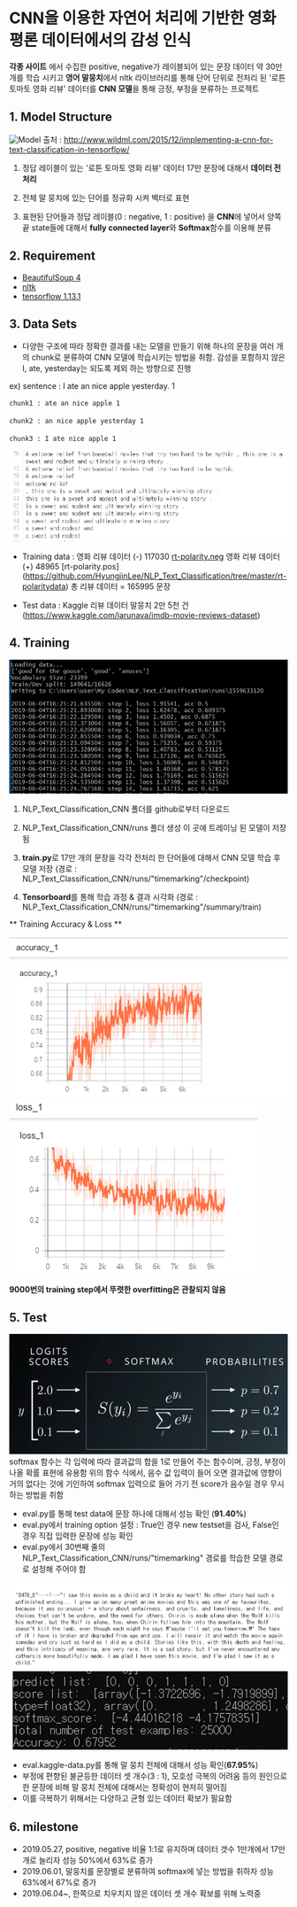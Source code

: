 # CNN을 이용한 자연어 처리에 기반한 영화 평론 데이터에서의 감성 인식 
**각종 사이트** 에서 수집한 positive, negative가 레이블되어 있는 문장 데이터 약 30만 개를 학습 시키고 
**영어 말뭉치**에서 nltk 라이브러리를 통해 단어 단위로 전처리 된 '로튼 토마토 영화 리뷰' 데이터를 **CNN 모델**을 통해 긍정, 부정을 분류하는 프로젝트

## 1. Model Structure
![Model](http://www.wildml.com/wp-content/uploads/2015/11/Screen-Shot-2015-11-06-at-8.03.47-AM.png)
      출처 : http://www.wildml.com/2015/12/implementing-a-cnn-for-text-classification-in-tensorflow/

1. 정답 레이블이 있는 '로튼 토마토 영화 리뷰' 데이터 17만 문장에 대해서 **데이터 전처리**

2. 전체 말 뭉치에 있는 단어를 정규화 시켜 벡터로 표현

3. 표현된 단어들과 정답 레이블(0 : negative, 1 : positive) 을 **CNN**에 넣어서 양쪽 끝 state들에 대해서 **fully connected layer**와 **Softmax**함수를 이용해 분류



## 2. Requirement
- [BeautifulSoup 4](https://www.crummy.com/software/BeautifulSoup/bs4/doc/)
- [nltk](https://datascienceschool.net/view-notebook/118731eec74b4ad3bdd2f89bab077e1b/)
- [tensorflow 1.13.1](https://www.tensorflow.org/)

## 3. Data Sets


- 다양한 구조에 따라 정확한 결과를 내는 모델을 만들기 위해 하나의 문장을 여러 개의 chunk로 분류하여 CNN 모델에 학습시키는 방법을 취함. 감성을 포함하지 않은 I, ate, yesterday는 되도록 제외 하는 방향으로 진행
  
ex) sentence : I ate an nice apple yesterday. 1
     
    chunk1 : ate an nice apple 1
    
    chunk2 : an nice apple yesterday 1
    
    chunk3 : I ate nice apple 1


![tokens](./pics/tokens.PNG)

- Training data : 영화 리뷰 데이터 (-) 117030 [rt-polarity.neg](https://github.com/HyungjinLee/NLP_Text_Classification/tree/master/rt-polaritydata)
                  영화 리뷰 데이터 (+) 48965 [rt-polarity.pos]
(https://github.com/HyungjinLee/NLP_Text_Classification/tree/master/rt-polaritydata)
                  총 리뷰 데이터 = 165995 문장

- Test data : Kaggle 리뷰 데이터 말뭉치 2만 5천 건 (https://www.kaggle.com/iarunava/imdb-movie-reviews-dataset)

## 4. Training

![training](./pics/training.PNG)

1. NLP_Text_Classification_CNN 폴더를 github로부터 다운로드

2. NLP_Text_Classification_CNN/runs 폴더 생성
이 곳에 트레이닝 된 모델이 저장됨

3. **train.py**로 17만 개의 문장을 각각 전처리 한 단어들에 대해서 CNN 모델 학습 후 모델 저장 (경로 : NLP_Text_Classification_CNN/runs/"timemarking"/checkpoint)

4. **Tensorboard**를 통해 학습 과정 & 결과 시각화 (경로 : NLP_Text_Classification_CNN/runs/"timemarking"/summary/train)

** Training Accuracy & Loss ** 

![accuracy](./pics/accuracy.PNG "Accuracy graph") ![loss](./pics/loss.PNG "Loss graph")

   **9000번의 training step에서 뚜렷한 overfitting은 관찰되지 않음**
   
## 5. Test

![softmax](./pics/softmax.png)
      softmax 함수는 각 입력에 따라 결과값의 합을 1로 만들어 주는 함수이며, 긍정, 부정이 나올 확률 표현에 유용함
      위의 함수 식에서, 음수 값 입력이 들어 오면 결과값에 영향이 거의 없다는 것에 기인하여 softmax 입력으로 들어 가기 전 score가 음수일 경우 무시하는 방법을 취함 
- eval.py를 통해 test data에 문장 하나에 대해서 성능 확인 (**91.40%**)
- eval.py에서 training option 설정 : True인 경우 new testset을 검사, False인 경우 직접 입력한 문장에 성능 확인
- eval.py에서 30번째 줄의 NLP_Text_Classification_CNN/runs/"timemarking" 경로를 학습한 모델 경로로 설정해 주어야 함


![alt text](./pics/result.PNG)

- eval.kaggle-data.py를 통해 말 뭉치 전체에 대해서 성능 확인(**67.95%**)
- 부정에 편향된 불균등한 데이터 셋 개수(3 : 1), 모호성 극복의 어려움 등의 원인으로 한 문장에 비해 말 뭉치 전체에 대해서는 정확성이 현저히 떨어짐
- 이를 극복하기 위해서는 다양하고 균형 있는 데이터 확보가 필요함

## 6. milestone

-   2019.05.27, positive, negative 비율 1:1로 유지하며 데이터 갯수 1만개에서 17만개로 늘리자 성능 50%에서 63%로 증가
-   2019.06.01, 말뭉치를 문장별로 분류하여 softmax에 넣는 방법을 취하자 성능 63%에서 67%로 증가
-   2019.06.04~, 한쪽으로 치우치지 않은 데이터 셋 개수 확보를 위해 노력중 
